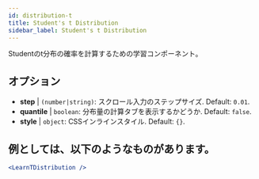 ```yaml
---
id: distribution-t
title: Student's t Distribution
sidebar_label: Student's t Distribution
---
```


Studentのt分布の確率を計算するための学習コンポーネント。

## オプション

* __step__ | `(number|string)`: スクロール入力のステップサイズ. Default: `0.01`.
* __quantile__ | `boolean`: 分布量の計算タブを表示するかどうか. Default: `false`.
* __style__ | `object`: CSSインラインスタイル. Default: `{}`.


## 例としては、以下のようなものがあります。

```jsx live
<LearnTDistribution />
```

